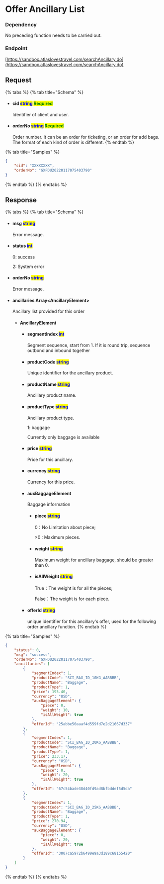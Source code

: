 # Offer Ancillary List

### Dependency

No preceding function needs to be carried out.

### Endpoint

[https://sandbox.atlaslovestravel.com/searchAncillary.do](https://sandbox.atlaslovestravel.com/searchAncillary.do)

## Request

{% tabs %}
{% tab title="Schema" %}
*   #### cid                                  <mark style="color:blue;">string</mark>                                                                                                 <mark style="color:green;">Required</mark>

    Identifier of client and user.
*   #### orderNo                       <mark style="color:blue;">string</mark>                                                                                                 <mark style="color:green;">Required</mark>

    Order number. It can be an order for ticketing, or an order for add bags. The format of each kind of order is different.
{% endtab %}

{% tab title="Samples" %}
```json
{
    "cid": "XXXXXXXX",
    "orderNo": "GXFDU20220117075403790"
}
```
{% endtab %}
{% endtabs %}

## Response

{% tabs %}
{% tab title="Schema" %}
*   #### msg                                      <mark style="color:blue;">string</mark>                                                                                                &#x20;

    Error message.
*   #### status                                  <mark style="color:blue;">int</mark>                                                                                                      &#x20;

    0: success

    2: System error
*   #### orderNo                                      <mark style="color:blue;">string</mark>                                                                                                &#x20;

    Error message.
*   #### ancillaries                                 Array\<AncillaryElement>                                                                     <mark style="color:blue;"></mark>                                                                    &#x20;

    Ancillary list provided for this order

    * #### AncillaryElement
      *   #### segmentIndex                                      <mark style="color:blue;">int</mark>                                           &#x20;

          Segment sequence, start from 1. If it is round trip, sequence outbond and inbound together
      *   #### productCode                                      <mark style="color:blue;">string</mark>                                                &#x20;

          Unique identifier for the ancillary product.
      *   #### productName                                      <mark style="color:blue;">string</mark>                                             &#x20;

          Ancillary product name.
      *   #### productType                                      <mark style="color:blue;">string</mark>                                                &#x20;

          Ancillary product type.

          1: baggage

          Currently only baggage is available
      *   #### price                                      <mark style="color:blue;">string</mark>                                              &#x20;

          Price for this ancillary.
      *   #### currency                                      <mark style="color:blue;">string</mark>                                        &#x20;

          Currency for this price.
      *   #### auxBaggageElement                                     <mark style="color:blue;"></mark>                                         &#x20;

          Baggage information

          *   #### piece                                      <mark style="color:blue;">string</mark>                                               &#x20;

              0：No Limitation about piece;

              \>0 : Maximum pieces.
          *   #### weight                                      <mark style="color:blue;">string</mark>                                                    &#x20;

              Maximum weight for ancillary baggage, should be greater than 0.
          *   #### isAllWeight                                      <mark style="color:blue;">string</mark>                                              &#x20;

              True：The weight is for all the pieces;

              False：The weight is for each piece.
      *   #### offerId                                      <mark style="color:blue;">string</mark>                                       &#x20;

          unique identifier for this ancillary's offer, used for the following order ancillary function.
{% endtab %}

{% tab title="Samples" %}
```json
{
    "status": 0,
    "msg": "success",
    "orderNo": "GXFDU20220117075403790",
    "ancillaries": [
        {
            "segmentIndex": 1,
            "productCode": "SCI_BAG_ID_10KG_AABBBB",
            "productName": "Baggage",
            "productType": 1,
            "price": 195.40,
            "currency": "USD",
            "auxBaggageElement": {
                "piece": 0,
                "weight": 10,
                "isAllWeight": true
            },
            "offerId": "25abbe50aaaf4d559fd7e2d21667d337"
        },
        {
            "segmentIndex": 1,
            "productCode": "SCI_BAG_ID_20KG_AABBBB",
            "productName": "Baggage",
            "productType": 1,
            "price": 233.17,
            "currency": "USD",
            "auxBaggageElement": {
                "piece": 0,
                "weight": 20,
                "isAllWeight": true
            },
            "offerId": "67c54bade38d40fd9ad8bfbddef5d5da"
        },
        {
            "segmentIndex": 1,
            "productCode": "SCI_BAG_ID_25KG_AABBBB",
            "productName": "Baggage",
            "productType": 1,
            "price": 270.94,
            "currency": "USD",
            "auxBaggageElement": {
                "piece": 0,
                "weight": 20,
                "isAllWeight": true
            },
            "offerId": "3007ca5972b6499e9a3d189c68155420"
        }
    ]
}
```
{% endtab %}
{% endtabs %}

###
